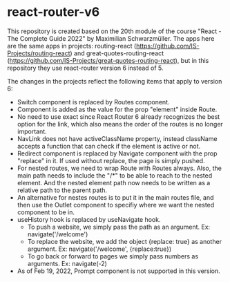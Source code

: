 # react-router-v6
This repository is created based on the 20th module of the course "React - The Complete Guide 2022" by Maximilian Schwarzmüller. The apps here are the same apps in projects: routing-react (https://github.com/IS-Projects/routing-react) and great-quotes-routing-react (https://github.com/IS-Projects/great-quotes-routing-react), but in this repository they use react-router version 6 instead of 5.

The changes in the projects reflect the following items that apply to version 6:

- Switch component is replaced by Routes component.
- Component is added as the value for the prop "element" inside Route.
- No need to use exact since React Router 6 already recognizes the best option for the link, which also means the order of the routes is no longer important.
- NavLink does not have activeClassName property, instead className accepts a function that can check if the element is active or not.
- Redirect component is replaced by Navigate component with the prop "replace" in it. If used without replace, the page is simply pushed.
- For nested routes, we need to wrap Route with Routes always. Also, the main path needs to include the "/*" to be able to reach to the nested element. And the nested element path now needs to be written as a relative path to the parent path.
- An alternative for nestes routes is to put it in the main routes file, and then use the Outlet component to specifiy where we want the nested component to be in.
- useHistory hook is replaced by useNavigate hook. 
	- To push a website, we simply pass the path as an argument. Ex: navigate('/welcome')
	- To replace the website, we add the object {replace: true} as another argument. 	Ex: navigate('/welcome', {replace:true}) 
	- To go back or forward to pages we simply pass numbers as arguments. Ex: navigate(-2)
- As of Feb 19, 2022, Prompt component is not supported in this version.
